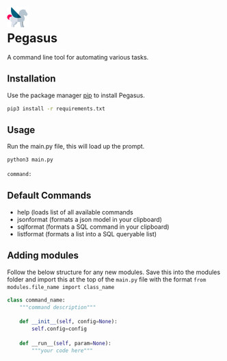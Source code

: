 <a href="url"><img src="/static/img/pegasus_icon.png" align="left" height="48" width="48" ></a>
<br>
# Pegasus

A command line tool for automating various tasks.

## Installation

Use the package manager [pip](https://pip.pypa.io/en/stable/) to install Pegasus.

```bash
pip3 install -r requirements.txt
```

## Usage

Run the main.py file, this will load up the prompt.

```bash
python3 main.py

command: 
```

## Default Commands

- help (loads list of all available commands
- jsonformat (formats a json model in your clipboard)
- sqlformat (formats a SQL command in your clipboard)
- listformat (formats a list into a SQL queryable list)

## Adding modules

Follow the below structure for any new modules.
Save this into the modules folder and import this at the top of the `main.py` file with the format `from modules.file_name import class_name`

```python
class command_name:
    """command description"""

    def __init__(self, config=None):
        self.config=config

    def __run__(self, param=None):
        """your code here"""
```


